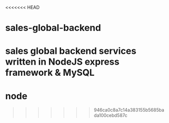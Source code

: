<<<<<<< HEAD
# sales-global-backend
sales global backend services written in NodeJS express framework &amp; MySQL
=======
# node
>>>>>>> 946ca0c8a7c14a383155b5685bada100cebd587c
